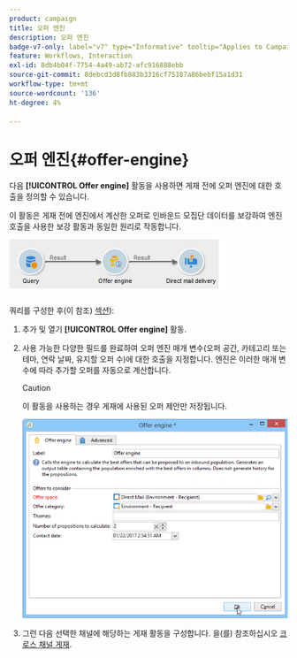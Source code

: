 ```yaml
---
product: campaign
title: 오퍼 엔진
description: 오퍼 엔진
badge-v7-only: label="v7" type="Informative" tooltip="Applies to Campaign Classic v7 only"
feature: Workflows, Interaction
exl-id: 8db4b04f-7754-4a49-ab72-afc916888ebb
source-git-commit: 8debcd3d8fb883b3316cf75187a86bebf15a1d31
workflow-type: tm+mt
source-wordcount: '136'
ht-degree: 4%

---
```


# 오퍼 엔진{#offer-engine}



다음 **[!UICONTROL Offer engine]** 활동을 사용하면 게재 전에 오퍼 엔진에 대한 호출을 정의할 수 있습니다.

이 활동은 게재 전에 엔진에서 계산한 오퍼로 인바운드 모집단 데이터를 보강하여 엔진 호출을 사용한 보강 활동과 동일한 원리로 작동합니다.

![](assets/int_offerengine_activity2.png)

쿼리를 구성한 후(이 참조) [섹션](query.md)):

1. 추가 및 열기 **[!UICONTROL Offer engine]** 활동.
1. 사용 가능한 다양한 필드를 완료하여 오퍼 엔진 매개 변수(오퍼 공간, 카테고리 또는 테마, 연락 날짜, 유지할 오퍼 수)에 대한 호출을 지정합니다. 엔진은 이러한 매개 변수에 따라 추가할 오퍼를 자동으로 계산합니다.

   >[!CAUTION]
   >
   >이 활동을 사용하는 경우 게재에 사용된 오퍼 제안만 저장됩니다.

   ![](assets/int_offerengine_activity1.png)

1. 그런 다음 선택한 채널에 해당하는 게재 활동을 구성합니다. 을(를) 참조하십시오 [크로스 채널 게재](cross-channel-deliveries.md).

